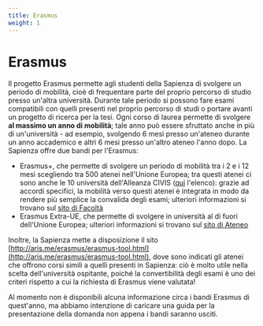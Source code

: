 ```yaml
---
title: Erasmus
weight: 1
---
```

# Erasmus

Il progetto Erasmus permette agli studenti della Sapienza di svolgere un periodo di mobilità, cioè di frequentare parte del proprio percorso di studio presso un'altra università. Durante tale periodo si possono fare esami compatibili con quelli presenti nel proprio percorso di studi o portare avanti un progetto di ricerca per la tesi. Ogni corso di laurea permette di svolgere **al massimo un anno di mobilità**; tale anno può essere sfruttato anche in più di un'università - ad esempio, svolgendo 6 mesi presso un'ateneo durante un anno accademico e altri 6 mesi presso un'altro ateneo l'anno dopo.
La Sapienza offre due bandi per l'Erasmus:
- Erasmus+, che permette di svolgere un periodo di mobilità tra i 2 e i 12 mesi scegliendo tra 500 atenei nell'Unione Europea; tra questi atenei ci sono anche le 10 università dell'Alleanza CIVIS ([qui](https://www.uniroma1.it/it/pagina/civis-universita-civica-europea) l'elenco): grazie ad accordi specifici, la mobilità verso questi atenei è integrata in modo da rendere più semplice la convalida degli esami; ulteriori informazioni si trovano sul [sito di Facoltà](https://i3s.web.uniroma1.it/it/programma-erasmus-it)
- Erasmus Extra-UE, che permette di svolgere in università al di fuori dell'Unione Europea; ulteriori informazioni si trovano sul [sito di Ateneo](https://www.uniroma1.it/it/pagina/borse-accordi-bilaterali)

Inoltre, la Sapienza mette a disposizione il sito [http://aris.me/erasmus/erasmus-tool.html](http://aris.me/erasmus/erasmus-tool.html), dove sono indicati gli atenei che offrono corsi simili a quelli presenti in Sapienza: ciò è molto utile nella scelta dell'università ospitante, poiché la convertibilità degli esami è uno dei criteri rispetto a cui la richiesta di Erasmus viene valutata! 

Al momento non è disponibili alcuna informazione circa i bandi Erasmus di quest'anno, ma abbiamo intenzione di caricare una guida per la presentazione della domanda non appena i bandi saranno usciti.
